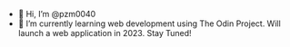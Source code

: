 - 👋 Hi, I’m @pzm0040
- 🌱 I’m currently learning web development using The Odin Project.  Will launch a web application in 2023. Stay Tuned!

<!---
pzm0040/pzm0040 is a ✨ special ✨ repository because its `README.md` (this file) appears on your GitHub profile.
You can click the Preview link to take a look at your changes.
--->

